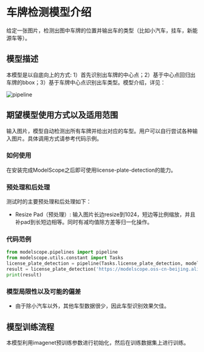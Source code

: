 
# 车牌检测模型介绍
给定一张图片，检测出图中车牌的位置并输出车的类型（比如小汽车，挂车，新能源车等）。

## 模型描述

本模型是以自底向上的方式: 1）首先识别出车牌的中心点；2）基于中心点回归出车牌的bbox；3）基于车牌中心点识别出车类型。模型介绍，详见：

![pipeline](./description/Pipeline.jpg)


## 期望模型使用方式以及适用范围
输入图片，模型自动检测出所有车牌并给出对应的车型。用户可以自行尝试各种输入图片。具体调用方式请参考代码示例。

### 如何使用
在安装完成ModelScope之后即可使用license-plate-detection的能力。

### 预处理和后处理
测试时的主要预处理和后处理如下：
- Resize Pad（预处理）: 输入图片长边resize到1024，短边等比例缩放，并且补pad到长短边相等。同时有减均值除方差等归一化操作。

### 代码范例
```python
from modelscope.pipelines import pipeline
from modelscope.utils.constant import Tasks
license_plate_detection = pipeline(Tasks.license_plate_detection, model='damo/cv_resnet18_license-plate-detection_damo')
result = license_plate_detection('https://modelscope.oss-cn-beijing.aliyuncs.com/test/images/license_plate_detection.jpg')
print(result)
```


### 模型局限性以及可能的偏差
- 由于除小汽车以外，其他车型数据很少，因此车型识别效果欠佳。

## 模型训练流程
本模型利用imagenet预训练参数进行初始化，然后在训练数据集上进行训练。
